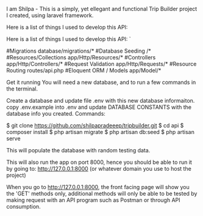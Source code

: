 I am Shilpa - This is a simply, yet ellegant and functional Trip Builder project I created, using laravel framework.


Here is a list of things I used to develop this API:

Here is a list of things I used to develop this API: `

#Migrations database/migrations/*
#Database Seeding /*
#Resources/Collections app/Http/Resources/*
#Controllers app/Http/Controllers/*
#Request Validation app/Http/Requests/*
#Resource Routing routes/api.php
#Eloquent ORM / Models app/Model/*

Get it running
You will need a new database, and to run a few commands in the terminal.

Create a database and update file .env with this new database informaiton.
copy .env.example into .env and update DATABASE CONSTANTS with the database info you created.
Commands:

$ git clone https://github.com/shilpapradeeep/tripbuilder.git
$ cd api
$ composer install
$ php artisan migrate
$ php artisan db:seed
$ php artisan serve

This will populate the database with random testing data. 

This will also run the app on port 8000, hence you should be able to run it by going to: http://127.0.0.1:8000 (or whatever domain you use to host the project)

When you go to http://127.0.0.1:8000, the front facing page will show you the 'GET' methods only, additional methods will only be able to be tested by making request with an API program such as Postman or through API consumption.